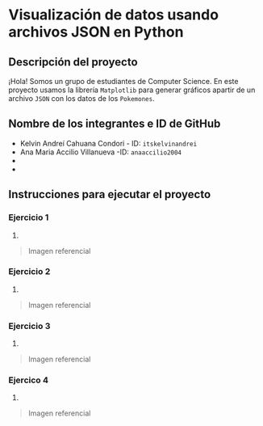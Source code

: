 # Visualización de datos usando archivos JSON en Python

## Descripción del proyecto

¡Hola! Somos un grupo de estudiantes de Computer Science. En este proyecto usamos la librería `Matplotlib` para generar gráficos apartir de un archivo `JSON` con los datos de los `Pokemones`. 

## Nombre de los integrantes e ID de GitHub

* Kelvin Andreí Cahuana Condori - ID: `itskelvinandrei`
* Ana Maria Accilio Villanueva -ID: `anaaccilio2004`
*
*

## Instrucciones para ejecutar el proyecto

### Ejercicio 1

1.

> Imagen referencial

### Ejercicio 2

1.

> Imagen referencial

### Ejercicio 3

1.

> Imagen referencial

### Ejercico 4

1.

> Imagen referencial



